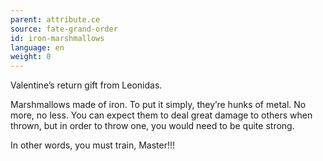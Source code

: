 ```yaml
---
parent: attribute.ce
source: fate-grand-order
id: iron-marshmallows
language: en
weight: 0
---
```


Valentine’s return gift from Leonidas.

Marshmallows made of iron.
To put it simply, they’re hunks of metal. No more, no less. You can expect them to deal great damage to others when thrown, but in order to throw one, you would need to be quite strong.

In other words, you must train, Master!!!
